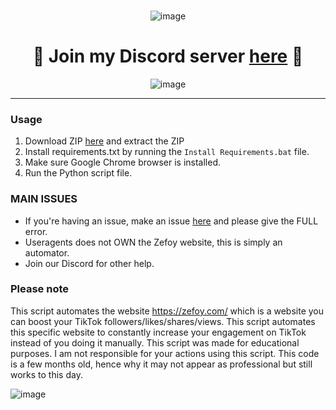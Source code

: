 <br/>
<div align="center">

![image](https://user-images.githubusercontent.com/103281345/206057224-dc5d69e8-4612-40f9-b3a7-4415b03cd301.png)

<h1>
🌟 Join my Discord server <a href="https://discord.gg/NrnKpUYjWR">here</a> 🌟
</h1>

![image](https://user-images.githubusercontent.com/103281345/206057350-c5ff1697-13a0-4c54-9865-79b15d73c1c4.png)

  
</div>


--------------------------------------

### Usage


1. Download ZIP <a href="https://github.com/useragents/Zefoy-TikTok-Automator/archive/refs/heads/main.zip">here</a> and extract the ZIP
2. Install requirements.txt by running the `Install Requirements.bat` file.
3. Make sure Google Chrome browser is installed.
4. Run the Python script file.

### MAIN ISSUES

- If you're having an issue, make an issue <a href="https://github.com/useragents/Zefoy-TikTok-Automator/issues">here</a> and please give the FULL error.
- Useragents does not OWN the Zefoy website, this is simply an automator.
- Join our Discord for other help.

### Please note

This script automates the website https://zefoy.com/ which is a website you can boost your TikTok followers/likes/shares/views. This script automates this specific website to constantly increase your engagement on TikTok instead of you doing it manually. This script was made for educational purposes. I am not responsible for your actions using this script. This code is a few months old, hence why it may not appear as professional but still works to this day.

 ![image](https://user-images.githubusercontent.com/103281345/166081531-5129cab9-5c21-4d5b-9195-d888e4243b0a.png)
